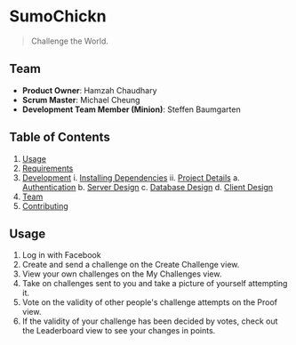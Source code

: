 # SumoChickn

> Challenge the World.

## Team

  - __Product Owner__: Hamzah Chaudhary
  - __Scrum Master__: Michael Cheung
  - __Development Team Member (Minion)__: Steffen Baumgarten

## Table of Contents

1. [Usage](#Usage)
2. [Requirements](#requirements)
3. [Development](#development)
    i. [Installing Dependencies](#installing-dependencies)
    ii. [Project Details](#project-details)
      a. [Authentication](#authentication)
      b. [Server Design](#server-design)
      c. [Database Design](#database-design)
      d. [Client Design](#client-design)
11. [Team](#team)
12. [Contributing](#contributing)

## Usage

1. Log in with Facebook
2. Create and send a challenge on the Create Challenge view.
3. View your own challenges on the My Challenges view.
4. Take on challenges sent to you and take a picture of yourself attempting it.
5. Vote on the validity of other people's challenge attempts on the Proof view.
6. If the validity of your challenge has been decided by votes, check out the Leaderboard view to see your changes in points.
